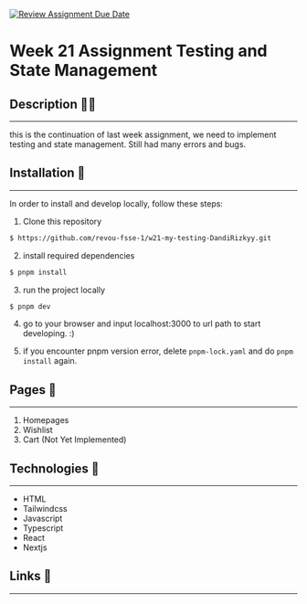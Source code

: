 [![Review Assignment Due Date](https://classroom.github.com/assets/deadline-readme-button-24ddc0f5d75046c5622901739e7c5dd533143b0c8e959d652212380cedb1ea36.svg)](https://classroom.github.com/a/RV2b0gLh)

# Week 21 Assignment Testing and State Management

## Description ✍🏻

---

this is the continuation of last week assignment, we need to implement testing and state management. Still had many errors and bugs.

## Installation 🔨

---

In order to install and develop locally, follow these steps:

1. Clone this repository

```bash
$ https://github.com/revou-fsse-1/w21-my-testing-DandiRizkyy.git
```

2. install required dependencies

```bash
$ pnpm install
```

3. run the project locally

```bash
$ pnpm dev
```

4. go to your browser and input localhost:3000 to url path to start developing. :)

5. if you encounter pnpm version error, delete `pnpm-lock.yaml` and do `pnpm install` again.

## Pages 📖

---

1. Homepages
2. Wishlist
3. Cart (Not Yet Implemented)

## Technologies 🚀

---

- HTML
- Tailwindcss
- Javascript
- Typescript
- React
- Nextjs

## Links 🔗

---
